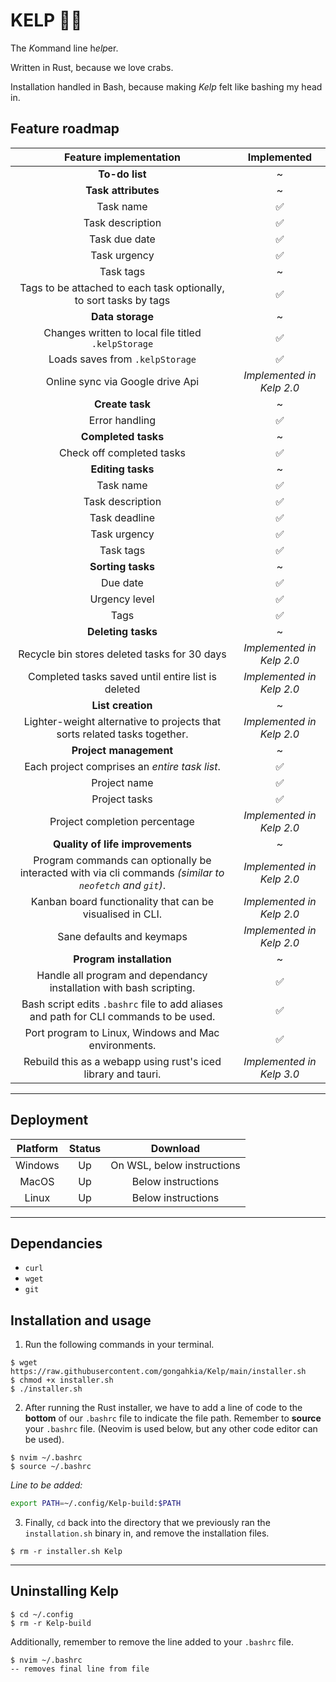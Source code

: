 # KELP 🌿🌊

The *K*ommand line h*elp*er.

Written in Rust, because we love crabs.

Installation handled in Bash, because making *Kelp* felt like bashing my head in.

## Feature roadmap

| Feature implementation | Implemented |
| :---: | :---: | 
| **To-do list** | ~ |
| **Task attributes** | ~  |
| Task name | ✅ |
| Task description | ✅ |
| Task due date | ✅ |
| Task urgency | ✅ |
| Task tags | ~  |
| Tags to be attached to each task optionally, to sort tasks by tags | ✅ |
| **Data storage** | ~ |
| Changes written to local file titled `.kelpStorage` | ✅ |
| Loads saves from `.kelpStorage` | ✅ |
| Online sync via Google drive Api | *Implemented in Kelp 2.0* |
| **Create task** | ~ |
| Error handling | ✅ |
| **Completed tasks** | ~ |
| Check off completed tasks | ✅ |
| **Editing tasks** | ~ |
| Task name | ✅ |
| Task description | ✅ |
| Task deadline | ✅ |
| Task urgency | ✅ | 
| Task tags | ✅ |
| **Sorting tasks** | ~ |
| Due date | ✅ |
| Urgency level | ✅ |
| Tags | ✅ |
| **Deleting tasks** | ~ |
| Recycle bin stores deleted tasks for 30 days | *Implemented in Kelp 2.0* |
| Completed tasks saved until entire list is deleted | *Implemented in Kelp 2.0* |
| **List creation** | ~ |
| Lighter-weight alternative to projects that sorts related tasks together. | *Implemented in Kelp 2.0* |
| **Project management** | ~ |
| Each project comprises an *entire task list*. | ✅ |
| Project name | ✅ |
| Project tasks | ✅ |
| Project completion percentage | *Implemented in Kelp 2.0* |
| **Quality of life improvements** | ~ |
| Program commands can optionally be interacted with via cli commands *(similar to `neofetch` and `git`)*. | *Implemented in Kelp 2.0* |
| Kanban board functionality that can be visualised in CLI. | *Implemented in Kelp 2.0* |
| Sane defaults and keymaps | *Implemented in Kelp 2.0* |
| **Program installation** | ~ |
| Handle all program and dependancy installation with bash scripting. | ✅ |
| Bash script edits `.bashrc` file to add aliases and path for CLI commands to be used. | ✅ |
| Port program to Linux, Windows and Mac environments. | ✅ |
| Rebuild this as a webapp using rust's iced library and tauri. | *Implemented in Kelp 3.0* |

---

## Deployment 

| Platform | Status | Download |
| :---: | :---: | :---: |
| Windows | Up | On WSL, below instructions |
| MacOS | Up | Below instructions |
| Linux | Up | Below instructions |

---

## Dependancies

* `curl`
* `wget`
* `git`

## Installation and usage

1. Run the following commands in your terminal.

```console
$ wget https://raw.githubusercontent.com/gongahkia/Kelp/main/installer.sh
$ chmod +x installer.sh
$ ./installer.sh
```

2. After running the Rust installer, we have to add a line of code to the **bottom** of our `.bashrc` file to indicate the file path. Remember to **source** your `.bashrc` file. (Neovim is used below, but any other code editor can be used).

```console
$ nvim ~/.bashrc
$ source ~/.bashrc
```

*Line to be added:* 

```bash
export PATH=~/.config/Kelp-build:$PATH
```

3. Finally, `cd` back into the directory that we previously ran the `installation.sh` binary in, and remove the installation files.

```console
$ rm -r installer.sh Kelp
```

---

## Uninstalling Kelp

```console
$ cd ~/.config
$ rm -r Kelp-build
```

Additionally, remember to remove the line added to your `.bashrc` file. 

```console
$ nvim ~/.bashrc
-- removes final line from file
```
